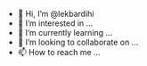- 👋 Hi, I’m @lekbardihi
- 👀 I’m interested in ...
- 🌱 I’m currently learning ...
- 💞️ I’m looking to collaborate on ...
- 📫 How to reach me ...

<!---
lekbardihi/lekbardihi is a ✨ special ✨ repository because its `README.md` (this file) appears on your GitHub profile.
You can click the Preview link to take a look at your changes.
--->

